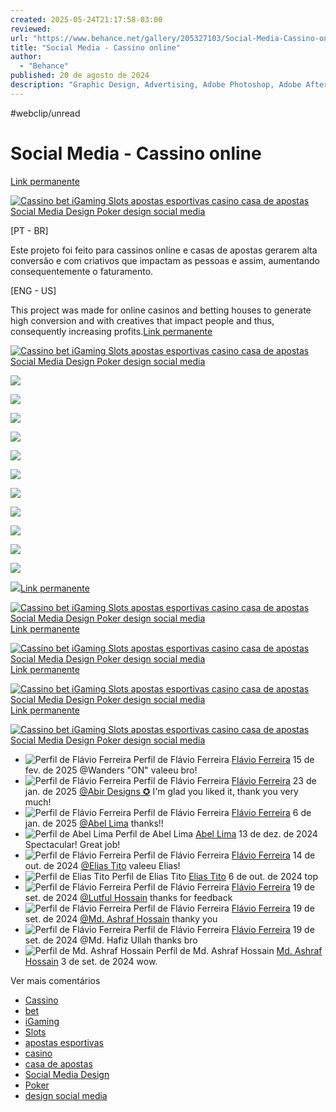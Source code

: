 ```yaml
---
created: 2025-05-24T21:17:58-03:00
reviewed:
url: "https://www.behance.net/gallery/205327103/Social-Media-Cassino-online?tracking_source=search_projects|cassino&l=16"
title: "Social Media - Cassino online"
author:
  - "Behance"
published: 20 de agosto de 2024
description: "Graphic Design, Advertising, Adobe Photoshop, Adobe After Effects"
---
```


#webclip/unread

# Social Media - Cassino online

[Link permanente](https://www.behance.net/gallery/205327103/Social-Media-Cassino-online/modules/1168413233)

[![Cassino bet iGaming Slots apostas esportivas casino casa de apostas Social Media Design Poker design social media](https://mir-s3-cdn-cf.behance.net/project_modules/1400_webp/1e2d48205327103.66c1f4ce384bd.png)](https://www.behance.net/gallery/205327103/Social-Media-Cassino-online/modules/1168413233)

  
\[PT - BR\]

Este projeto foi feito para cassinos online e casas de apostas gerarem alta conversão e com criativos que impactam as pessoas e assim, aumentando consequentemente o faturamento.

  

\[ENG - US\]

  

This project was made for online casinos and betting houses to generate high conversion and with creatives that impact people and thus, consequently increasing profits.[Link permanente](https://www.behance.net/gallery/205327103/Social-Media-Cassino-online/modules/1168213021)

[![Cassino bet iGaming Slots apostas esportivas casino casa de apostas Social Media Design Poker design social media](https://mir-s3-cdn-cf.behance.net/project_modules/source/c79432205327103.66c0f8c11226f.gif)](https://www.behance.net/gallery/205327103/Social-Media-Cassino-online/modules/1168213021)

![](https://mir-s3-cdn-cf.behance.net/project_modules/disp_webp/054d75205327103.66c1f3d53afb3.png)

![](https://mir-s3-cdn-cf.behance.net/project_modules/disp_webp/838c6f205327103.66c1f3d53a946.png)

![](https://mir-s3-cdn-cf.behance.net/project_modules/disp_webp/657497205327103.66c1fc89d1d33.png)

![](https://mir-s3-cdn-cf.behance.net/project_modules/disp_webp/6b3160205327103.66c1f3d620a86.png)

![](https://mir-s3-cdn-cf.behance.net/project_modules/disp_webp/a0a83e205327103.66c1f3d61fd72.png)

![](https://mir-s3-cdn-cf.behance.net/project_modules/disp_webp/be03b6205327103.66c1f3d620411.png)

![](https://mir-s3-cdn-cf.behance.net/project_modules/1400_webp/73ffa5205327103.66c1fc8aa2f0e.png)

![](https://mir-s3-cdn-cf.behance.net/project_modules/1400_webp/189e12205327103.66c1fc8aa2a90.png)

![](https://mir-s3-cdn-cf.behance.net/project_modules/1400_webp/1e6084205327103.66c1fc8aa25fa.png)

![](https://mir-s3-cdn-cf.behance.net/project_modules/1400_webp/adb762205327103.66c1fc8aa1e45.png)

![](https://mir-s3-cdn-cf.behance.net/project_modules/1400_webp/c0840e205327103.66c1fc8aa1675.png)

![](https://mir-s3-cdn-cf.behance.net/project_modules/1400_webp/8847c2205327103.66c1fc8aa369f.png)[Link permanente](https://www.behance.net/gallery/205327103/Social-Media-Cassino-online/modules/1168423353)

[![Cassino bet iGaming Slots apostas esportivas casino casa de apostas Social Media Design Poker design social media](https://mir-s3-cdn-cf.behance.net/project_modules/1400_webp/6bda7a205327103.66c1fce281760.png)](https://www.behance.net/gallery/205327103/Social-Media-Cassino-online/modules/1168423353)[Link permanente](https://www.behance.net/gallery/205327103/Social-Media-Cassino-online/modules/1242782893)

[![Cassino bet iGaming Slots apostas esportivas casino casa de apostas Social Media Design Poker design social media](https://mir-s3-cdn-cf.behance.net/project_modules/1400_webp/c3ab16205327103.679bb81809577.png)](https://www.behance.net/gallery/205327103/Social-Media-Cassino-online/modules/1242782893)[Link permanente](https://www.behance.net/gallery/205327103/Social-Media-Cassino-online/modules/1242782891)

[![Cassino bet iGaming Slots apostas esportivas casino casa de apostas Social Media Design Poker design social media](https://mir-s3-cdn-cf.behance.net/project_modules/1400_webp/8d9576205327103.679bb81809065.png)](https://www.behance.net/gallery/205327103/Social-Media-Cassino-online/modules/1242782891)[Link permanente](https://www.behance.net/gallery/205327103/Social-Media-Cassino-online/modules/1168213023)

[![Cassino bet iGaming Slots apostas esportivas casino casa de apostas Social Media Design Poker design social media](https://mir-s3-cdn-cf.behance.net/project_modules/source/96d409205327103.66c0f8c112a31.gif)](https://www.behance.net/gallery/205327103/Social-Media-Cassino-online/modules/1168213023)

- ![Perfil de Flávio Ferreira](https://mir-s3-cdn-cf.behance.net/user/115/62045e356523535.6809019091403.png)
	Perfil de Flávio Ferreira
	[Flávio Ferreira](https://www.behance.net/Flavioartts)
	15 de fev. de 2025
	@Wanders "ON" valeeu bro!
- ![Perfil de Flávio Ferreira](https://mir-s3-cdn-cf.behance.net/user/115/62045e356523535.6809019091403.png)
	Perfil de Flávio Ferreira
	[Flávio Ferreira](https://www.behance.net/Flavioartts)
	23 de jan. de 2025
	[@Abir Designs ✪](https://www.behance.net/abirdesigns) I'm glad you liked it, thank you very much!
- ![Perfil de Flávio Ferreira](https://mir-s3-cdn-cf.behance.net/user/115/62045e356523535.6809019091403.png)
	Perfil de Flávio Ferreira
	[Flávio Ferreira](https://www.behance.net/Flavioartts)
	6 de jan. de 2025
	[@Abel Lima](https://www.behance.net/sevendesigner) thanks!!
- ![Perfil de Abel Lima](https://mir-s3-cdn-cf.behance.net/user/115/5eb0d9760600645.67b50f702531c.jpg)
	Perfil de Abel Lima
	[Abel Lima](https://www.behance.net/sevendesigner)
	13 de dez. de 2024
	Spectacular! Great job!
- ![Perfil de Flávio Ferreira](https://mir-s3-cdn-cf.behance.net/user/115/62045e356523535.6809019091403.png)
	Perfil de Flávio Ferreira
	[Flávio Ferreira](https://www.behance.net/Flavioartts)
	14 de out. de 2024
	[@Elias Tito](https://www.behance.net/eliastitodsgn1) valeeu Elias!
- ![Perfil de Elias Tito](https://mir-s3-cdn-cf.behance.net/user/115/99f5411580150485.68321cdc3db2e.jpg)
	Perfil de Elias Tito
	[Elias Tito](https://www.behance.net/eliastitodsgn1)
	6 de out. de 2024
	top
- ![Perfil de Flávio Ferreira](https://mir-s3-cdn-cf.behance.net/user/115/62045e356523535.6809019091403.png)
	Perfil de Flávio Ferreira
	[Flávio Ferreira](https://www.behance.net/Flavioartts)
	19 de set. de 2024
	[@Lutful Hossain](https://www.behance.net/fahimrcs) thanks for feedback
- ![Perfil de Flávio Ferreira](https://mir-s3-cdn-cf.behance.net/user/115/62045e356523535.6809019091403.png)
	Perfil de Flávio Ferreira
	[Flávio Ferreira](https://www.behance.net/Flavioartts)
	19 de set. de 2024
	[@Md. Ashraf Hossain](https://www.behance.net/ashraf2) thanky you
- ![Perfil de Flávio Ferreira](https://mir-s3-cdn-cf.behance.net/user/115/62045e356523535.6809019091403.png)
	Perfil de Flávio Ferreira
	[Flávio Ferreira](https://www.behance.net/Flavioartts)
	19 de set. de 2024
	@Md. Hafiz Ullah thanks bro
- ![Perfil de Md. Ashraf Hossain](https://mir-s3-cdn-cf.behance.net/user/115/b117579292249.67cf296a2d762.jpg)
	Perfil de Md. Ashraf Hossain
	[Md. Ashraf Hossain](https://www.behance.net/ashraf2)
	3 de set. de 2024
	wow.

Ver mais comentários

- [Cassino](https://www.behance.net/search/projects/Cassino?tracking_source=project_tag)
- [bet](https://www.behance.net/search/projects/bet?tracking_source=project_tag)
- [iGaming](https://www.behance.net/search/projects/iGaming?tracking_source=project_tag)
- [Slots](https://www.behance.net/search/projects/Slots?tracking_source=project_tag)
- [apostas esportivas](https://www.behance.net/search/projects/apostas%20esportivas?tracking_source=project_tag)
- [casino](https://www.behance.net/search/projects/casino?tracking_source=project_tag)
- [casa de apostas](https://www.behance.net/search/projects/casa%20de%20apostas?tracking_source=project_tag)
- [Social Media Design](https://www.behance.net/search/projects/Social%20Media%20Design?tracking_source=project_tag)
- [Poker](https://www.behance.net/search/projects/Poker?tracking_source=project_tag)
- [design social media](https://www.behance.net/search/projects/design%20social%20media?tracking_source=project_tag)